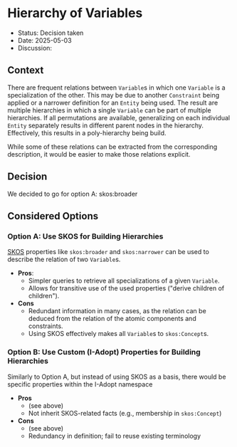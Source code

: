 # Hierarchy of Variables

* Status: Decision taken
* Date: 2025-05-03
* Discussion:

## Context

There are frequent relations between `Variable`s in which one `Variable` is a specialization of the other.
This may be due to another `Constraint` being applied or a narrower definition for an `Entity` being used.
The result are multiple hierarchies in which a single `Variable` can be part of multiple hierarchies.
If all permutations are available, generalizing on each individual `Entity` separately results in different parent nodes in the hierarchy.
Effectively, this results in a poly-hierarchy being build.

While some of these relations can be extracted from the corresponding description, it would be easier to make those relations explicit.

## Decision

We decided to go for option A: skos:broader

## Considered Options

### Option A: Use SKOS for Building Hierarchies

[SKOS](https://www.w3.org/TR/skos-reference/) properties like `skos:broader` and `skos:narrower` can be used to describe the relation of two `Variable`s.

* **Pros**:
  * Simpler queries to retrieve all specializations of a given `Variable`.
  * Allows for transitive use of the used properties ("derive children of children").
* **Cons**
  * Redundant information in many cases, as the relation can be deduced from the relation of the atomic components and constraints.
  * Using SKOS effectively makes all `Variable`s to `skos:Concept`s.

### Option B: Use Custom (I-Adopt) Properties for Building Hierarchies

Similarly to Option A, but instead of using SKOS as a basis, there would be specific properties within the I-Adopt namespace

* **Pros**
  * (see above)
  * Not inherit SKOS-related facts (e.g., membership in `skos:Concept`)
* **Cons**
  * (see above)
  * Redundancy in definition; fail to reuse existing terminology
